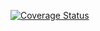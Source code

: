 [![Coverage Status](https://coveralls.io/repos/github/FapToBblu232/lab05_home/badge.svg?branch=main)](https://coveralls.io/github/FapToBblu232/lab05_home?branch=main)
